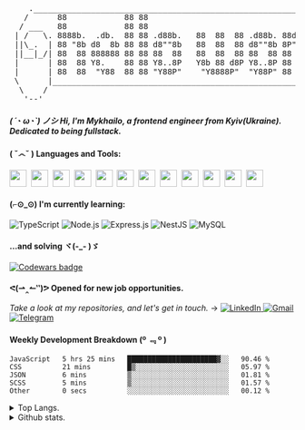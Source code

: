 <pre>
    ._________________________________________________________________________.
   /      88            88 88                                   88     88      \       \\\.  ____  .///
  / ___   88            88 88                                   88     88   ___ \       \ .-'    '-. / 
 | /   \. 8888b.  .db.  88 88 .d88b.   88  88  88 .d88b. 88d888 88  .d888  /   \ |   ./-./.'\__/\__/'.\ 
 ||\_.  | 88 "8b d8  8b 88 88 d8""8b   88  88  88 d8""8b 8P"    88 d8" 88 |  ._/||  <   |:<__><__><__>:|=--
 ||__|_/| 88  88 888888 88 88 88  88   88  88  88 88  88 88     88 88  88 |\_|__||   '\-'\'./  \/  \.'/
 |      | 88  88 Y8.    88 88 Y8..8P   Y8b 88 d8P Y8..8P 88     88 Y8b 88 |      |       / '-.____.-' \
 |      | 88  88  "Y88  88 88 "Y88P"    "Y8888P"  "Y88P" 88     88  "Y888 |      |      ///'        '\\\
 \      |_________________________________________________________________|      /
  \    /                                                                   \    / 
   '--'                                                                     '--'      
</pre>

##### ( ´◔ ω◔`) ノシ Hi, I'm Mykhailo, a frontend engineer from Kyiv(Ukraine). Dedicated to being fullstack.

#### ( ˇ෴ˇ ) Languages and Tools:
<span><img src="https://cdn.jsdelivr.net/gh/devicons/devicon@latest/icons/html5/html5-plain.svg" width="30px"></span>&nbsp;
<span><img src="https://cdn.jsdelivr.net/gh/devicons/devicon@latest/icons/css3/css3-plain.svg" width="30px"></span>&nbsp;
<span><img src="https://cdn.jsdelivr.net/gh/devicons/devicon@latest/icons/sass/sass-original.svg" width="30px"></span>&nbsp;
<span><img src="https://cdn.jsdelivr.net/gh/devicons/devicon@latest/icons/javascript/javascript-original.svg" width="30px"></span>&nbsp;
<span><img src="https://cdn.jsdelivr.net/gh/devicons/devicon@latest/icons/git/git-original.svg" width="30px"></span>&nbsp;
<span><img src="https://cdn.jsdelivr.net/gh/devicons/devicon@latest/icons/react/react-original.svg" width="30px"></span>&nbsp;
<span><img src="https://cdn.jsdelivr.net/gh/devicons/devicon@latest/icons/redux/redux-original.svg" width="30px"></span>&nbsp;
<span><img src="https://cdn.jsdelivr.net/gh/devicons/devicon@latest/icons/handlebars/handlebars-original.svg" width="30px"></span>&nbsp;
<span><img src="https://cdn.jsdelivr.net/gh/devicons/devicon@latest/icons/materialui/materialui-original.svg" width="30px"></span>&nbsp;
<span><img src="https://cdn.jsdelivr.net/gh/devicons/devicon@latest/icons/npm/npm-original-wordmark.svg" width="30px"></span>&nbsp;
<span><img src="https://cdn.jsdelivr.net/gh/devicons/devicon@latest/icons/ubuntu/ubuntu-plain.svg" width="30px"></span>&nbsp;
<span><img src="https://cdn.jsdelivr.net/gh/devicons/devicon@latest/icons/vscode/vscode-original.svg" width="30px"></span>&nbsp;

#### (⌐⊙_⊙) I'm currently learning:
![TypeScript](https://img.shields.io/badge/TypeScript-007ACC?style=for-the-badge&logo=typescript&logoColor=white)
![Node.js](https://img.shields.io/badge/Node.js-339933?style=for-the-badge&logo=nodedotjs&logoColor=white)
![Express.js](https://img.shields.io/badge/express.js-%23404d59.svg?style=for-the-badge&logo=express&logoColor=%2361DAFB)
![NestJS](https://img.shields.io/badge/nestjs-%23E0234E.svg?style=for-the-badge&logo=nestjs&logoColor=white)
![MySQL](https://img.shields.io/badge/mysql-%2300f.svg?style=for-the-badge&logo=mysql&logoColor=white)
#### ...and solving ヾ(-_- )ゞ
  <a target="_blank" href="https://www.codewars.com/users/identityapproved">
      <img alt="Codewars badge" src="https://www.codewars.com/users/identityapproved/badges/large">
  </a>

#### ᕙ(⇀‸↼‶)ᕗ Opened for new job opportunities.
<i>Take a look at my repositories, and let's get in touch.</i> → 
<a target="_blank" href="https://www.linkedin.com/in/identityapproved">
  <img alt="LinkedIn" src="https://img.shields.io/badge/LinkedIn-0077B5?style=for-the-badge&logo=linkedin&logoColor=white"/>
</a>
<a target="_blank" href="mailto:identityapproved@gmail.com">
  <img alt="Gmail" src="https://img.shields.io/badge/Gmail-D14836?style=for-the-badge&logo=gmail&logoColor=white"/>
</a>
<a target="_blank" href="https://t.me/identityapproved">
  <img alt="Telegram" src="https://img.shields.io/badge/Telegram-lightblue?style=for-the-badge&logo=telegram&logoColor=white"/>
</a>

#### Weekly Development Breakdown (º ﹃ º ) 
<!--START_SECTION:waka-->

```text
JavaScript   5 hrs 25 mins   ██████████████████████▓░░   90.46 %
CSS          21 mins         █▒░░░░░░░░░░░░░░░░░░░░░░░   05.97 %
JSON         6 mins          ▒░░░░░░░░░░░░░░░░░░░░░░░░   01.81 %
SCSS         5 mins          ▒░░░░░░░░░░░░░░░░░░░░░░░░   01.57 %
Other        0 secs          ░░░░░░░░░░░░░░░░░░░░░░░░░   00.12 %
```

<!--END_SECTION:waka-->

<details>
<summary>Top Langs.</summary>
<p align="center">
<img src="https://github-readme-stats.vercel.app/api/top-langs/?username=identityapproved&show_icons=true&theme=github_dark" alt="top-langs" />
</p>
</details>
<details>
<summary>Github stats.</summary>
<p align="center">
<img width="49%" src="https://github-readme-streak-stats.herokuapp.com/?user=identityapproved&theme=tokyonight_duo" />
<img width="49%" src="https://github-readme-stats.vercel.app/api?username=identityapproved&show_icons=true&theme=tokyonight" alt="github-stats" />
</p>
</details>

